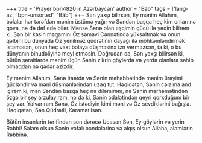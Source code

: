 +++
title = 'Prayer bpn4820 in Azərbaycan'
author = "Báb"
tags = ['lang-az', 'bpn-unsorted', "Báb"]
+++
Sən yaxşı bilirsən, Ey mənim Allahım, bəlalar hər tərəfdən mənim üstümə yağır və Səndən başqa heç kim onları nə qova, nə də dəf edə bilər. Mənsə Sənə olan eşqimin gücü ilə yəqin bilirəm ki, Sən bir kəsin məqamını Öz səmavi Cənnətində yüksəltmək və onun qəlbini bu dünyada Öz yenilməz qüdrətinin dayağı ilə möhkəmləndirmək istəməsən, onun heç vaxt bəlaya düşməsinə izn verməzsən, ta ki, o bu dünyanın bihudəliyinə meyl etməsin. Doğrudan da, Sən yaxşı bilirsən ki, bütün şəraitlərdə mənim üçün Sənin zikrin göylərdə və yerdə olanlara sahib olmaqdan nə qədər əzizdir.

Ey mənim Allahım, Sənə itaətdə və Sənin məhəbbətində mənim ürəyimi gücləndir və məni düşmənlərindən uzaq tut. Həqiqətən, Sənin cəlalına and içirəm ki, mən Səndən başqa heç nə diləmirəm, nə Sənin mərhəmətindən özgə bir şey arzulayıram, nə də ki, Sənin ədalətindən qeyri qorxduğum bir şey var. Yalvarıram Sənə, Öz istədiyin kimi məni və Öz sevdiklərini bağışla. Həqiqətən, Sən Qüdrətli, Kəramətlisən.

Bütün insanlarin tərifindən son dərəcə Ucasan Sən, Ey göylərin və yerin Rəbbi! Salam olsun Sənin vəfalı bəndələrinə və alqış olsun Allaha, aləmlərin Rəbbinə.

